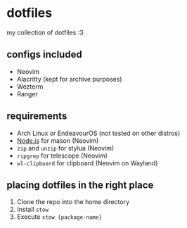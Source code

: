 # dotfiles

my collection of dotfiles :3

## configs included

- Neovim
- Alacritty (kept for archive purposes)
- Wezterm
- Ranger

## requirements

- Arch Linux or EndeavourOS (not tested on other distros)
- [Node.js](https://nodejs.org/en) for mason (Neovim)
- `zip` and `unzip` for stylua (Neovim)
- `ripgrep` for telescope (Neovim)
- `wl-clipboard` for clipboard (Neovim on Wayland)

## placing dotfiles in the right place

1. Clone the repo into the home directory
2. Install `stow`
3. Execute `stow {package-name}`
